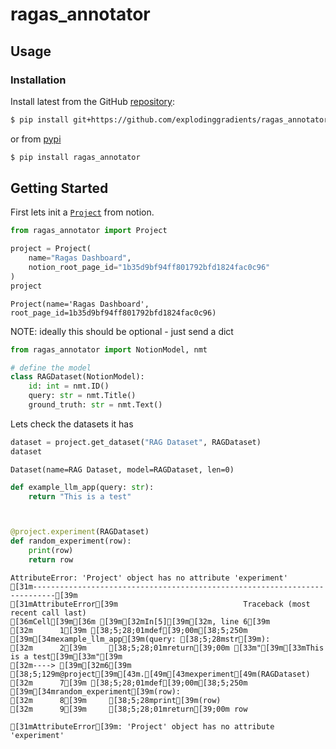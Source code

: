 # ragas_annotator


<!-- WARNING: THIS FILE WAS AUTOGENERATED! DO NOT EDIT! -->

## Usage

### Installation

Install latest from the GitHub
[repository](https://github.com/explodinggradients/ragas_annotator):

``` sh
$ pip install git+https://github.com/explodinggradients/ragas_annotator.git
```

or from [pypi](https://pypi.org/project/ragas_annotator/)

``` sh
$ pip install ragas_annotator
```

## Getting Started

First lets init a
[`Project`](https://explodinggradients.github.io/ragas_annotator/project/core.html#project)
from notion.

``` python
from ragas_annotator import Project

project = Project(
    name="Ragas Dashboard",
    notion_root_page_id="1b35d9bf94ff801792bfd1824fac0c96"
)
project
```

    Project(name='Ragas Dashboard', root_page_id=1b35d9bf94ff801792bfd1824fac0c96)

NOTE: ideally this should be optional - just send a dict

``` python
from ragas_annotator import NotionModel, nmt

# define the model
class RAGDataset(NotionModel):
    id: int = nmt.ID()
    query: str = nmt.Title()
    ground_truth: str = nmt.Text()
```

Lets check the datasets it has

``` python
dataset = project.get_dataset("RAG Dataset", RAGDataset)
dataset
```

    Dataset(name=RAG Dataset, model=RAGDataset, len=0)

``` python
def example_llm_app(query: str):
    return "This is a test"



@project.experiment(RAGDataset)
def random_experiment(row):
    print(row)
    return row
```

    AttributeError: 'Project' object has no attribute 'experiment'
    [31m---------------------------------------------------------------------------[39m
    [31mAttributeError[39m                            Traceback (most recent call last)
    [36mCell[39m[36m [39m[32mIn[5][39m[32m, line 6[39m
    [32m      1[39m [38;5;28;01mdef[39;00m[38;5;250m [39m[34mexample_llm_app[39m(query: [38;5;28mstr[39m):
    [32m      2[39m     [38;5;28;01mreturn[39;00m [33m"[39m[33mThis is a test[39m[33m"[39m
    [32m----> [39m[32m6[39m [38;5;129m@project[39m[43m.[49m[43mexperiment[49m(RAGDataset)
    [32m      7[39m [38;5;28;01mdef[39;00m[38;5;250m [39m[34mrandom_experiment[39m(row):
    [32m      8[39m     [38;5;28mprint[39m(row)
    [32m      9[39m     [38;5;28;01mreturn[39;00m row

    [31mAttributeError[39m: 'Project' object has no attribute 'experiment'
